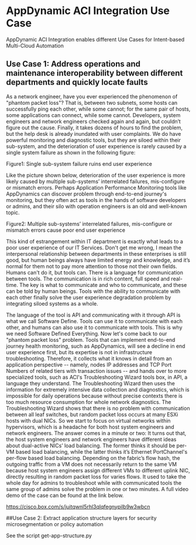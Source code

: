 # AppDynamic ACI Integration Use Case

AppDynamic ACI Integration enables different Use Cases for Intent-based Multi-Cloud Automation


## Use Case 1: Address operations and maintenance interoperability between different departments and quickly locate faults

As a network engineer, have you ever experienced the phenomenon of "phantom packet loss"? That is, between two subnets, some hosts can successfully ping each other, while some cannot; for the same pair of hosts, some applications can connect, while some cannot. Developers, system engineers and network engineers checked again and again, but couldn’t figure out the cause. Finally, it takes dozens of hours to find the problem, but the help desk is already inundated with user complaints. We do have powerful monitoring and diagnostic tools, but they are siloed within their sub-system, and the deterioration of user experience is rarely caused by a single system failure as shown in the following figure: 

Figure1: Single sub-system failure ruins end user experience <br>

Like the picture shown below, deterioration of the user experience is more likely caused by multiple sub-systems’ interrelated failures, mis-configure or mismatch errors. Perhaps Application Performance Monitoring tools like AppDynamics can discover problem through end-to-end journey's monitoring, but they often act as tools in the hands of software developers or admins, and their silo with operation engineers is an old and well-known topic.
 
Figure2: Multiple sub-systems’ interrelated failures, mis-configure or mismatch errors cause poor end user experience <br>

This kind of estrangement within IT department is exactly what leads to a poor user experience of our IT Services. Don't get me wrong, I mean the interpersonal relationship between departments in these enterprises is still good, but human beings always have limited energy and knowledge, and it’s normal for them not to pay more attention to those not their own fields. Humans can't do it, but tools can. There is a language for communication between tools. The communication is in rich content, full speed and real-time. The key is what to communicate and who to communicate, and these can be told by human beings. Tools with the ability to communicate with each other finally solve the user experience degradation problem by integrating siloed systems as a whole.

The language of the tool is API and communicating with it through API is what we call Software Define. Tools can use it to communicate with each other, and humans can also use it to communicate with tools. This is why we need Software Defined Everything. Now let's come back to our "phantom packet loss" problem. Tools that can implement end-to-end journey health monitoring, such as AppDynamics, will see a decline in end user experience first, but its expertise is not in infrastructure troubleshooting. Therefore, it collects what it knows in detail from an application perspective -- namely, nodes IP addresses and TCP Port Numbers of related tiers with transaction issues --  and hands over to more specialized tools, such as ACI's Troubleshooting Wizard tools box, in API, a language they understand. The Troubleshooting Wizard then uses the information for extremely intensive data collection and diagnostics, which is impossible for daily operations because without precise contexts there is too much resource consumption for whole network diagnostics. The Troubleshooting Wizard shows that there is no problem with communication between all leaf switches, but random packet loss occurs at many ESXi hosts with dual NICs. So we start to focus on virtual networks within hypervisors, which is a headache for both host system engineers and network engineers. The answer comes in a minute or two: It turns out that, the host system engineers and network engineers have different ideas about dual-active NICs’ load balancing. The former thinks it should be per-VM based load balancing, while the latter thinks it’s Ethernet PortChannel's per-flow based load balancing. Depending on the fabric’s flow hash, the outgoing traffic from a VM does not necessarily return to the same VM because host system engineers assign different VMs to different uplink NIC, directly resulting in random packet loss for varies flows. It used to take the whole day for admins to troubleshoot while with communicated tools the same group of admins solve the problem in one or two minutes. A full video demo of the case can be found at the link below.


https://cisco.box.com/s/juitqwnl5rhl3qlqfegnypilb9w3wbcn


##Use Case 2: Extract application structure layers for security microsegmentation or policy automation

See the script get-app-structure.py

